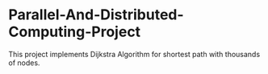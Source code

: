 # Parallel-And-Distributed-Computing-Project
This project implements Dijkstra Algorithm for shortest path with thousands of nodes.
